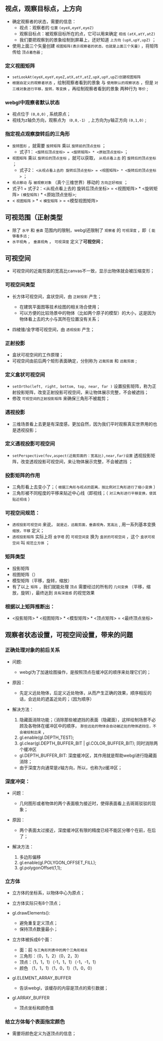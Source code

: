 




## 视点，观察目标点，上方向

* 确定观察者的状态，需要的信息： 
  + 视点：观察者的 `位置`  `(eyeX,eyeY,eyeZ)`
  + 观察目标点：被观察目标所在的点，它可以用来确定 `视线`  `(atX,atY,atZ)`
  + 我们要把观察到的景象绘制到屏幕上，还好知道 `上方向`  `(upX,upY,upZ)` ；
* 使用上面三个矢量创建 `视图矩阵(表示观察者的状态，也就是上面三个矢量)` ，将矩阵传给 `顶点着色器` ; 

### 定义视图矩阵

* `setLookAt(eyeX,eyeY,eyeZ,atX,atY,atZ,upX,upY,upZ)创建视图矩阵`
* `根据自定义的观察者状态` ，绘制观察者看到的景象 与 `使用默认的观察状态` ，但是 `对三维对象进行平移，旋转，等变换` ，再绘制观察者看到的景象 两种行为 `等价` ; 

### webgl中观察者默认状态

* 视点位于 `(0,0,0)` , 系统原点；
* 视线为z轴负方向，观察点为 `（0,0,-1）` , 上方向为y轴正方向 `(0,1,0)` ; 

### 指定视点观察旋转后的三角形

* `旋转图形` ，就需要 `旋转矩阵` 乘以 `旋转前的顶点坐标` ；
  + 式子1： `<旋转后顶点坐标> = <旋转矩阵> * <原始顶点坐标>` ；
* `视图矩阵` 乘以 `旋转后的顶点坐标` ，就可以获取， `从视点看上去` 的 `旋转后的顶点坐标` ；
  + 式子2： `<从视点看上去的 旋转后顶点坐标> = <视图矩阵> * <旋转后的顶点坐标>` ；
* `视点移动` 与 `被观察对象` （真个三维世界）移动的 `方向正好相反` ；
* 式子1 + 式子2：<从视点看上去的 旋转后顶点坐标> = <视图矩阵> * <旋转矩阵> `(模型矩阵)` * <原始顶点坐标>; 
* < `视图矩阵` > * < `模型矩阵` > = <模型视图矩阵>

## 可视范围（正射类型

* 除了 `水平` 和 `垂直` 范围内的限制，webgl还限制了 `观察者` 的 `可视深度` ，即（ `能够看多远` ; 
* `水平视角` ， `垂直视角` ， `可视深度` 定义了**可视空间**；

## 可视空间

* 可视空间的近裁剪面的宽高比canvas不一致，显示出物体就会被压缩变形；

### 可视空间类型

* 长方体可视空间，盒状空间，由 `正射投影` 产生；
  + 在建筑平面图等技术绘图的相关场合使用；
  + 可以方便的比较场景中的物体（比如两个原子的模型）的大小，这是因为物体看上去的大小与其所在位置没有关系；

* 四棱锥/金字塔可视空间，由 `透视投影` 产生；

### 正射投影

* 盒状可视空间的工作原理；
* 可视空间由前后两个矩形表面确定，分别称为 `近裁剪面` 和 `远裁剪面` ; 

### 定义盒状可视空间

* `setOrtho(left, right, bottom, top, near, far )` 设置投影矩阵，称为正射投影矩阵，改变正射投影可视空间，来让物体展示完整，不会被遮挡；
* 修改 `可视空间的正射投影矩阵` 来确保三角形不被裁剪；

### 透视投影

* 三维场景看上去更是有深度感，更加自然，因为我们平时观察真实世界用的也是透视投影；

### 定义透视投影可视空间 

* `setPerspective(fov,aspect(近裁剪面的：宽高比),near,far)设置` 透视投影矩阵，改变透视投影可视空间，来让物体展示完整，不会被遮挡 ；

### 投影矩阵的作用

* 三角形看上去变小了；（ `根据三角形与视点的距离，按比例对三角形进行了缩小变换` ）
* 三角形被不同程度的平移来贴近中心线（即视线；（ `对三角形进行平移变换，使其贴近视线` ）

### 可视空间规范：

* `透视投影可视空间` 来说， `就是近，远裁剪面，垂直视角，宽高比` , 用一系列基本变换 `缩放，平移` 定义；
* `透视投影矩阵` 实际上将 `金字塔` 的 `可视空间变` 换为 `盒状的可视空间` ，这个 `盒状可视空间` 叫 `规范立方体` ；

### 矩阵类型

* 投影矩阵
* 视图矩阵（）
* 模型矩阵（平移，旋转，缩放）
* 有了以上 `矩阵` ，我们就能处理 `顶点` 需要经过的所有的 `几何变换` （平移，缩放，旋转），最终达到 `具有深度感` 的视觉效果

### 根据以上矩阵推断出：

* <投影矩阵> * <视图矩阵> * <模型矩阵> * <顶点矩阵> = <最终顶点坐标>

## 观察者状态设置，可视空间设置，带来的问题

### 正确处理对象的前后关系

* 问题: 
  + webgl为了加速绘图操作，是按照顶点在缓冲区的顺序来处理它们的；

* 原因：
  + 先定义远处物体，后定义近处物体，从而产生正确的效果，顺序相反的话，会远处的遮盖近处的；（因为顺序） 

* 解决方法：
  1. 隐藏面消除功能；（消除那些被遮挡的表面（隐藏面），这样绘制场景不必顾及各物体在缓冲区中的顺序， `那些远处的物体会自动被近处的物体遮挡住，不会被绘制出来` ，
  2. gl.enable(gl.DEPTH_TEST);
  3. gl.clear(gl.DEPTH_BUFFER_BIT | gl.COLOR_BUFFER_BIT); 同时消除两个缓冲区
    - gl.DEPTH_BUFFER_BIT: 深度缓冲区，其作用就是帮助webgl进行隐藏面消除；
    - 由于深度方向通常是z轴方向，所以，也称为z缓冲区；

### 深度冲突：

* 问题：
  + 几何图形或者物体的两个表面极为接近时，使得表面看上去斑斑驳驳的现象；

* 原因：
  + 两个表面太过接近，深度缓冲区有限的精度已经不能区分哪个在前，在后了；

* 解决方法：
  1. 多边形偏移
  2. gl.enable(gl.POLYGON_OFFSET_FILL);
  3. gl.polygonOffset(1,1);

### 立方体

* 立方体的坐标系，以物体中心为原点；
* 立方体实际只有8个顶点；
* gl.drawElements(): 
  + 避免重复定义顶点；
  + 保持顶点数量最小；

* 立方体被拆成6个面：
  + 面：前 `与三角形列表中的两个三角形相关`
  + 三角形：（0，1，2）（0，2，3）
  + 顶点：（1，1，1）（-1，1，1）（-1，-1，1）  
  + 颜色 （1，1，1）（1，0，1）（1，0，0）

* gl.ELEMENT_ARRAY_BUFFER
  + 告诉webgl，该缓存的内容是顶点的索引数据；

* gl.ARRAY_BUFFER
  + 顶点坐标和颜色值

### 给立方体每个表面指定颜色
- 需要将颜色定义为逐顶点的信息；
